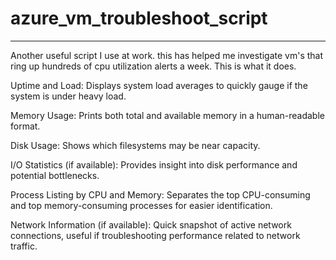 # azure_vm_troubleshoot_script
---
Another useful script I use at work. this has helped me investigate vm's that ring up hundreds of cpu utilization alerts a week. This is what it does.

Uptime and Load: Displays system load averages to quickly gauge if the system is under heavy load.

Memory Usage: Prints both total and available memory in a human-readable format.

Disk Usage: Shows which filesystems may be near capacity.

I/O Statistics (if available): Provides insight into disk performance and potential bottlenecks.

Process Listing by CPU and Memory: Separates the top CPU-consuming and top memory-consuming processes for easier identification.

Network Information (if available): Quick snapshot of active network connections, useful if troubleshooting performance related to network traffic.
